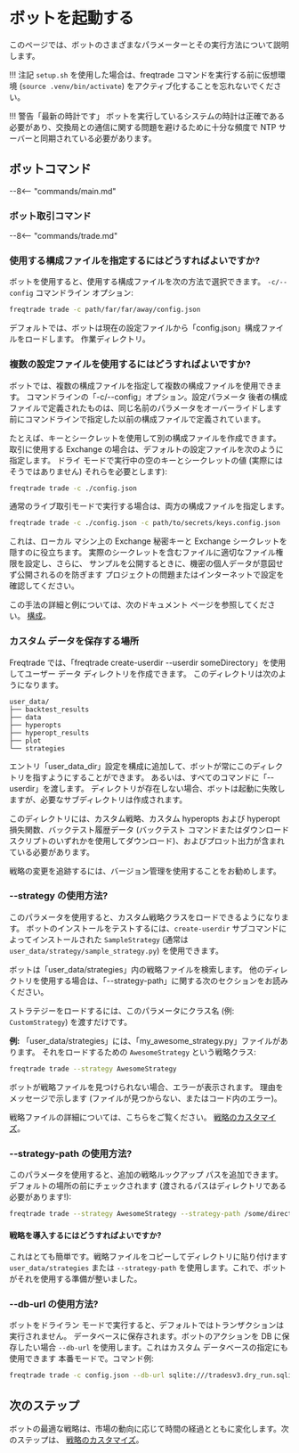 # ボットを起動する

このページでは、ボットのさまざまなパラメーターとその実行方法について説明します。

!!! 注記
    `setup.sh` を使用した場合は、freqtrade コマンドを実行する前に仮想環境 (`source .venv/bin/activate`) をアクティブ化することを忘れないでください。

!!! 警告「最新の時計です」
    ボットを実行しているシステムの時計は正確である必要があり、交換局との通信に関する問題を避けるために十分な頻度で NTP サーバーと同期されている必要があります。

## ボットコマンド

--8<-- "commands/main.md"

### ボット取引コマンド

--8<-- "commands/trade.md"

### 使用する構成ファイルを指定するにはどうすればよいですか?

ボットを使用すると、使用する構成ファイルを次の方法で選択できます。
`-c/--config` コマンドライン オプション:
```bash
freqtrade trade -c path/far/far/away/config.json
```
デフォルトでは、ボットは現在の設定ファイルから「config.json」構成ファイルをロードします。
作業ディレクトリ。

### 複数の設定ファイルを使用するにはどうすればよいですか?

ボットでは、複数の構成ファイルを指定して複数の構成ファイルを使用できます。
コマンドラインの「-c/--config」オプション。設定パラメータ
後者の構成ファイルで定義されたものは、同じ名前のパラメータをオーバーライドします
前にコマンドラインで指定した以前の構成ファイルで定義されています。

たとえば、キーとシークレットを使用して別の構成ファイルを作成できます。
取引に使用する Exchange の場合は、デフォルトの設定ファイルを次のように指定します。
ドライ モードで実行中の空のキーとシークレットの値 (実際にはそうではありません)
それらを必要とします):
```bash
freqtrade trade -c ./config.json
```
通常のライブ取引モードで実行する場合は、両方の構成ファイルを指定します。
```bash
freqtrade trade -c ./config.json -c path/to/secrets/keys.config.json
```
これは、ローカル マシン上の Exchange 秘密キーと Exchange シークレットを隠すのに役立ちます。
実際のシークレットを含むファイルに適切なファイル権限を設定し、さらに、
サンプルを公開するときに、機密の個人データが意図せず公開されるのを防ぎます
プロジェクトの問題またはインターネットで設定を確認してください。

この手法の詳細と例については、次のドキュメント ページを参照してください。
[構成](configuration.md)。

### カスタム データを保存する場所

Freqtrade では、「freqtrade create-userdir --userdir someDirectory」を使用してユーザー データ ディレクトリを作成できます。
このディレクトリは次のようになります。
```
user_data/
├── backtest_results
├── data
├── hyperopts
├── hyperopt_results
├── plot
└── strategies
```
エントリ「user_data_dir」設定を構成に追加して、ボットが常にこのディレクトリを指すようにすることができます。
あるいは、すべてのコマンドに「--userdir」を渡します。
ディレクトリが存在しない場合、ボットは起動に失敗しますが、必要なサブディレクトリは作成されます。

このディレクトリには、カスタム戦略、カスタム hyperopts および hyperopt 損失関数、バックテスト履歴データ (バックテスト コマンドまたはダウンロード スクリプトのいずれかを使用してダウンロード)、およびプロット出力が含まれている必要があります。

戦略の変更を追跡するには、バージョン管理を使用することをお勧めします。

### **--strategy** の使用方法?

このパラメータを使用すると、カスタム戦略クラスをロードできるようになります。
ボットのインストールをテストするには、`create-userdir` サブコマンドによってインストールされた `SampleStrategy` (通常は `user_data/strategy/sample_strategy.py`) を使用できます。

ボットは「user_data/strategies」内の戦略ファイルを検索します。
他のディレクトリを使用する場合は、「--strategy-path」に関する次のセクションをお読みください。

ストラテジーをロードするには、このパラメータにクラス名 (例: `CustomStrategy`) を渡すだけです。

**例:**
「user_data/strategies」には、「my_awesome_strategy.py」ファイルがあります。
それをロードするための `AwesomeStrategy` という戦略クラス:
```bash
freqtrade trade --strategy AwesomeStrategy
```
ボットが戦略ファイルを見つけられない場合、エラーが表示されます。
理由をメッセージで示します (ファイルが見つからない、またはコード内のエラー)。

戦略ファイルの詳細については、こちらをご覧ください。
[戦略のカスタマイズ](strategy-customization.md)。

### **--strategy-path** の使用方法?

このパラメータを使用すると、追加の戦略ルックアップ パスを追加できます。
デフォルトの場所の前にチェックされます (渡されるパスはディレクトリである必要があります!):
```bash
freqtrade trade --strategy AwesomeStrategy --strategy-path /some/directory
```
#### 戦略を導入するにはどうすればよいですか?

これはとても簡単です。戦略ファイルをコピーしてディレクトリに貼り付けます
`user_data/strategies` または `--strategy-path` を使用します。これで、ボットがそれを使用する準備が整いました。

### **--db-url** の使用方法?

ボットをドライラン モードで実行すると、デフォルトではトランザクションは実行されません。
データベースに保存されます。ボットのアクションを DB に保存したい場合
`--db-url` を使用します。これはカスタム データベースの指定にも使用できます
本番モードで。コマンド例:
```bash
freqtrade trade -c config.json --db-url sqlite:///tradesv3.dry_run.sqlite
```
## 次のステップ

ボットの最適な戦略は、市場の動向に応じて時間の経過とともに変化します。次のステップは、
[戦略のカスタマイズ](strategy-customization.md)。
